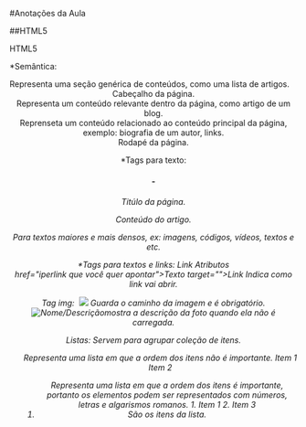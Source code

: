 #Anotações da Aula

##HTML5

HTML5

*Semântica:
<section> Representa uma seção genérica de conteúdos, como uma lista de artigos.
<header> Cabeçalho da página.
<article> Representa um conteúdo relevante dentro da página, como artigo de um blog. 
<aside> Reprenseta um conteúdo relacionado ao conteúdo principal da página, exemplo: biografia de um autor, links.
<footer> Rodapé da página. 

*Tags para texto:
<h1>-<h6> Titúlo da página.
<p>Conteúdo do artigo. </p> Para textos maiores e mais densos, ex: imagens, códigos, vídeos, textos e etc.

*Tags para textos e links: 
<a>Link</a>
Atributos  
<a> href="iperlink que você quer apontar">Texto</a>
<a>target="">Link</a> Indica como link vai abrir.

Tag img:
<img>
<img src="img/nomesalvodaimagem.jpg"> Guarda o caminho da imagem e é obrigatório.
<img alt="Nome/Descrição">mostra a descrição da foto quando ela não é carregada.

Listas:
Servem para agrupar coleção de itens. 
<ul> Representa uma lista em que a ordem dos itens não é importante.
Item 1
Item 2

<ol> Representa uma lista em que a ordem dos itens é importante, portanto os elementos podem ser representados com números, letras e algarismos romanos. 
1. Item 1
2. Item 3

<li> São os itens da lista.
